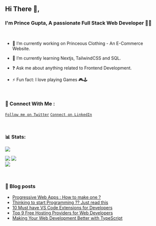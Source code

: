 <h2>Hi There 👋,</h2>

### I'm Prince Gupta, A passionate Full Stack Web Developer 🧑‍💻
</br>

- 🔭 I’m currently working on Princeous Clothing - An E-Commerce Website.

- 🌱 I’m currently learning Nextjs, TailwindCSS and SQL. 

- ❓ Ask me about anything related to Frontend Development.

- ⚡ Fun fact: I love playing Games 🎮🕹

</br>

### 🙋 Connect With Me :

[`Follow me on Twitter`](https://twitter.com/princedevelops)
[`Connect on LinkedIn`](https://Linkedin.com/in/princeee)

</br>

### 📊 Stats:

[![](https://visitcount.itsvg.in/api?id=myselfprincee&icon=0&color=1)](https://visitcount.itsvg.in)

![](https://github-readme-stats.vercel.app/api?username=myselfprincee&theme=react&hide_border=false&include_all_commits=false&count_private=false)
![](https://github-readme-streak-stats.herokuapp.com/?user=myselfprincee&theme=react&hide_border=false)<br/>
![](https://github-readme-stats.vercel.app/api/top-langs/?username=myselfprincee&theme=react&hide_border=false&include_all_commits=false&count_private=false&layout=compact)

</br>

### 📑 Blog posts
<!-- BLOG-POST-LIST:START -->
- [Progressive Web Apps : How to make one ?](https://levelup.gitconnected.com/progressive-web-apps-how-to-make-one-ac8182b7099d?source=rss-a38b031adb9------2)
- [Thinking to start Programming ?? Just read this](https://medium.com/@princeee/thinking-to-start-programming-just-read-this-892a086832bb?source=rss-a38b031adb9------2)
- [10 Must have VS Code Extensions for Developers](https://levelup.gitconnected.com/10-must-have-vs-code-extensions-for-developers-7ddc22d81117?source=rss-a38b031adb9------2)
- [Top 9 Free Hosting Providers for Web Developers](https://levelup.gitconnected.com/top-9-free-hosting-providers-for-web-developers-73d31713f19e?source=rss-a38b031adb9------2)
- [Making Your Web Development Better with TypeScript](https://levelup.gitconnected.com/making-your-web-development-better-with-typescript-ad55286126c5?source=rss-a38b031adb9------2)
<!-- BLOG-POST-LIST:END -->

